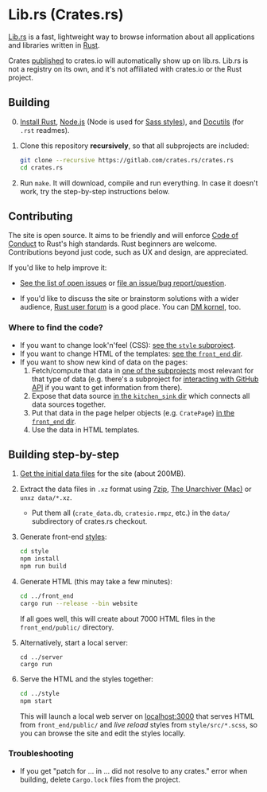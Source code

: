 # Lib.rs (Crates.rs)

[Lib.rs](https://lib.rs) is a fast, lightweight way to browse information about all applications and libraries written in [Rust](https://www.rust-lang.org/).

Crates [published](https://doc.rust-lang.org/cargo/reference/publishing.html) to crates.io will automatically show up on lib.rs. Lib.rs is not a registry on its own, and it's not affiliated with crates.io or the Rust project.

## Building

 0. [Install Rust](https://www.rust-lang.org/install.html), [Node.js](https://nodejs.org/download/) (Node is used for [Sass styles](https://gitlab.com/crates.rs/style)), and [Docutils](http://docutils.sourceforge.net/) (for `.rst` readmes).

 1. Clone this repository **recursively**, so that all subprojects are included:

    ```sh
    git clone --recursive https://gitlab.com/crates.rs/crates.rs
    cd crates.rs
    ```

 2. Run `make`. It will download, compile and run everything. In case it doesn't work, try the step-by-step instructions below.

## Contributing

The site is open source. It aims to be friendly and will enforce [Code of Conduct](CODE_OF_CONDUCT.md) to Rust's high standards. Rust beginners are welcome. Contributions beyond just code, such as UX and design, are appreciated.

If you'd like to help improve it:

 * [See the list of open issues](https://gitlab.com/groups/crates.rs/-/issues) or [file an issue/bug report/question](https://gitlab.com/crates.rs/crates.rs/issues/new).

 * If you'd like to discuss the site or brainstorm solutions with a wider audience, [Rust user forum](http://users.rust-lang.org/) is a good place. You can [DM kornel](https://users.rust-lang.org/u/kornel), too.

### Where to find the code?

 * If you want to change look'n'feel (CSS): [see the `style` subproject](https://gitlab.com/crates.rs/style).
 * If you want to change HTML of the templates: [see the `front_end` dir](https://gitlab.com/crates.rs/crates.rs/tree/master/front_end).
 * If you want to show new kind of data on the pages:
     1. Fetch/compute that data in [one of the subprojects](https://gitlab.com/crates.rs) most relevant for that type of data (e.g. there's a subproject for [interacting with GitHub API](https://gitlab.com/crates.rs/crates.rs/tree/master/github_info) if you want to get information from there).
     2. Expose that data source [in the `kitchen_sink` dir](https://gitlab.com/crates.rs/crates.rs/tree/master/kitchen_sink) which connects all data sources together.
     3. Put that data in the page helper objects (e.g. `CratePage`) [in the `front_end` dir](https://gitlab.com/crates.rs/crates.rs/tree/master/front_end).
     4. Use the data in HTML templates.

## Building step-by-step

 1. [Get the initial data files](https://lib.rs/data/data.tar.xz) for the site (about 200MB).

 2. Extract the data files in `.xz` format using [7zip](https://www.7-zip.org/download.html), [The Unarchiver (Mac)](https://theunarchiver.com/) or `unxz data/*.xz`.
    * Put them all (`crate_data.db`, `cratesio.rmpz`, etc.) in the `data/` subdirectory of crates.rs checkout.

 3. Generate front-end [styles](https://gitlab.com/crates.rs/style):

    ```sh
    cd style
    npm install
    npm run build
    ```

 4. Generate HTML (this may take a few minutes):

    ```sh
    cd ../front_end
    cargo run --release --bin website
    ```

    If all goes well, this will create about 7000 HTML files in the `front_end/public/` directory.

 4. Alternatively, start a local server:

     ```
     cd ../server
     cargo run
     ```

 5. Serve the HTML and the styles together:

    ```sh
    cd ../style
    npm start
    ```

    This will launch a local web server on [localhost:3000](http://localhost:3000) that serves HTML from `front_end/public/` and *live reload* styles from `style/src/*.scss`, so you can browse the site and edit the styles locally.

### Troubleshooting

* If you get "patch for … in … did not resolve to any crates." error when building, delete `Cargo.lock` files from the project.


